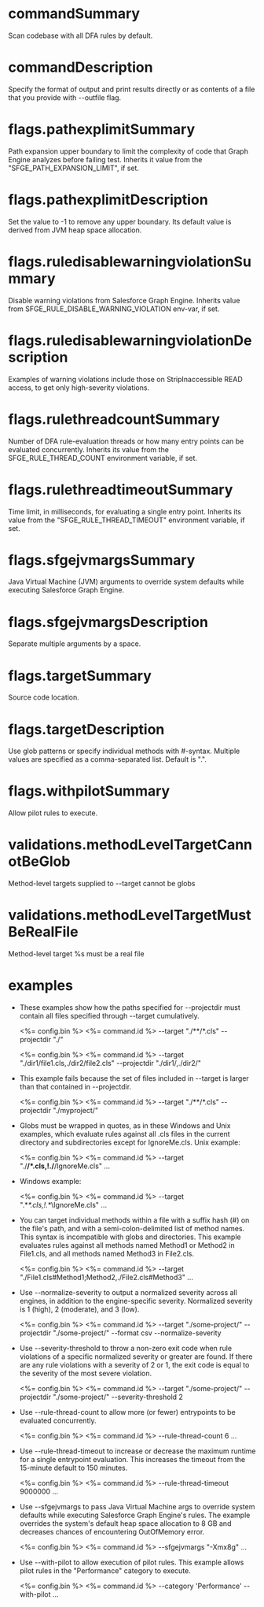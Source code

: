 # commandSummary

Scan codebase with all DFA rules by default.

# commandDescription

Specify the format of output and print results directly or as contents of a file that you provide with --outfile flag.

# flags.pathexplimitSummary

Path expansion  upper boundary to limit the complexity of code that Graph Engine analyzes before failing test. Inherits it value from the "SFGE_PATH_EXPANSION_LIMIT", if set.

# flags.pathexplimitDescription

Set the value to -1 to remove any upper boundary. Its default value is derived from JVM heap space allocation.

# flags.ruledisablewarningviolationSummary

Disable warning violations from Salesforce Graph Engine. Inherits value from SFGE_RULE_DISABLE_WARNING_VIOLATION env-var, if set.

# flags.ruledisablewarningviolationDescription

Examples of warning violations include those on StripInaccessible READ access, to get only high-severity violations.

# flags.rulethreadcountSummary

Number of DFA rule-evaluation threads or how many entry points can be evaluated concurrently. Inherits its value from the SFGE_RULE_THREAD_COUNT environment variable, if set.

# flags.rulethreadtimeoutSummary

Time limit, in milliseconds, for evaluating a single entry point. Inherits its value from the "SFGE_RULE_THREAD_TIMEOUT" environment variable, if set.

# flags.sfgejvmargsSummary

Java Virtual Machine (JVM) arguments to override system defaults while executing Salesforce Graph Engine.

# flags.sfgejvmargsDescription
Separate multiple arguments by a space.

# flags.targetSummary

Source code location.

# flags.targetDescription

Use glob patterns or specify individual methods with #-syntax. Multiple values are specified as a comma-separated list. Default is ".".

# flags.withpilotSummary

Allow pilot rules to execute.

# validations.methodLevelTargetCannotBeGlob

Method-level targets supplied to --target cannot be globs

# validations.methodLevelTargetMustBeRealFile

Method-level target %s must be a real file

# examples

- These examples show how the paths specified for --projectdir must contain all files specified through --target cumulatively.

  <%= config.bin %> <%= command.id %> --target "./**/*.cls" --projectdir "./"

  <%= config.bin %> <%= command.id %> --target "./dir1/file1.cls,./dir2/file2.cls" --projectdir "./dir1/,./dir2/"

- This example fails because the set of files included in --target is larger than that contained in --projectdir.
  
  <%= config.bin %> <%= command.id %> --target "./**/*.cls" --projectdir "./myproject/"

- Globs must be wrapped in quotes, as in these Windows and Unix examples, which evaluate rules against all .cls files in the current directory and subdirectories except for IgnoreMe.cls. Unix example:

  <%= config.bin %> <%= command.id %> --target "./**/*.cls,!./**/IgnoreMe.cls" ...

- Windows example:
  
  <%= config.bin %> <%= command.id %> --target ".\**\*.cls,!.\**\IgnoreMe.cls" ...

- You can target individual methods within a file with a suffix hash (#) on the file's path, and with a semi-colon-delimited list of method names. This syntax is incompatible with globs and directories. This example evaluates rules against all methods named Method1 or Method2 in File1.cls, and all methods named Method3 in File2.cls.
  
  <%= config.bin %> <%= command.id %> --target "./File1.cls#Method1;Method2,./File2.cls#Method3" ...

- Use --normalize-severity to output a normalized severity across all engines, in addition to the engine-specific severity. Normalized severity is 1 (high), 2 (moderate), and 3 (low).
  
  <%= config.bin %> <%= command.id %> --target "./some-project/" --projectdir "./some-project/" --format csv --normalize-severity

- Use --severity-threshold to throw a non-zero exit code when rule violations of a specific normalized severity or greater are found. If there are any rule violations with a severity of 2 or 1, the exit code is equal to the severity of the most severe violation.
  
  <%= config.bin %> <%= command.id %> --target "./some-project/" --projectdir "./some-project/" --severity-threshold 2

- Use --rule-thread-count to allow more (or fewer) entrypoints to be evaluated concurrently.

  <%= config.bin %> <%= command.id %> --rule-thread-count 6 ...

- Use --rule-thread-timeout to increase or decrease the maximum runtime for a single entrypoint evaluation. This increases the timeout from the 15-minute default to 150 minutes.

  <%= config.bin %> <%= command.id %> --rule-thread-timeout 9000000 ...

- Use --sfgejvmargs to pass Java Virtual Machine args to override system defaults while executing Salesforce Graph Engine's rules. The example overrides the system's default heap space allocation to 8 GB and decreases chances of encountering OutOfMemory error.

  <%= config.bin %> <%= command.id %> --sfgejvmargs "-Xmx8g" ...

- Use --with-pilot to allow execution of pilot rules. This example allows pilot rules in the "Performance" category to execute.

  <%= config.bin %> <%= command.id %> --category 'Performance' --with-pilot ...
